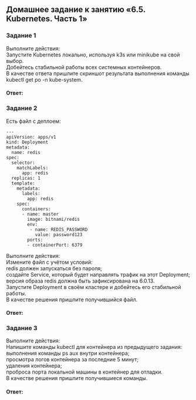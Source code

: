 ## Домашнее задание к занятию «6.5. Kubernetes. Часть 1»  

### Задание 1  
Выполните действия:  
Запустите Kubernetes локально, используя k3s или minikube на свой выбор.  
Добейтесь стабильной работы всех системных контейнеров.  
В качестве ответа пришлите скриншот результата выполнения команды kubectl get po -n kube-system.  

#### Ответ:  


### Задание 2  
Есть файл с деплоем:  

```
---  
apiVersion: apps/v1
kind: Deployment
metadata:
  name: redis
spec:
  selector:
    matchLabels:
      app: redis
  replicas: 1
  template:
    metadata:
      labels:
        app: redis
    spec:
      containers:
      - name: master
        image: bitnami/redis
        env:
         - name: REDIS_PASSWORD
           value: password123
        ports:
        - containerPort: 6379
 ```
Выполните действия:  
Измените файл с учётом условий:  
redis должен запускаться без пароля;  
создайте Service, который будет направлять трафик на этот Deployment;  
версия образа redis должна быть зафиксирована на 6.0.13.  
Запустите Deployment в своём кластере и добейтесь его стабильной работы.  
В качестве решения пришлите получившийся файл.  

#### Ответ:  


### Задание 3  
Выполните действия:  
Напишите команды kubectl для контейнера из предыдущего задания:  
выполнения команды ps aux внутри контейнера;  
просмотра логов контейнера за последние 5 минут;  
удаления контейнера;  
проброса порта локальной машины в контейнер для отладки.  
В качестве решения пришлите получившиеся команды.  

#### Ответ:  

